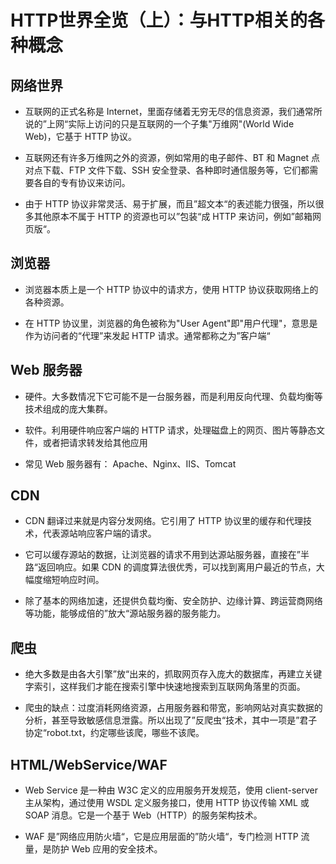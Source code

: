 # HTTP世界全览（上）：与HTTP相关的各种概念

## 网络世界

- 互联网的正式名称是 Internet，里面存储着无穷无尽的信息资源，我们通常所说的”上网“实际上访问的只是互联网的一个子集"万维网"(World Wide Web)，它基于 HTTP 协议。

- 互联网还有许多万维网之外的资源，例如常用的电子邮件、BT 和 Magnet 点对点下载、FTP 文件下载、SSH 安全登录、各种即时通信服务等，它们都需要各自的专有协议来访问。

- 由于 HTTP 协议非常灵活、易于扩展，而且”超文本“的表述能力很强，所以很多其他原本不属于 HTTP 的资源也可以”包装“成 HTTP 来访问，例如”邮箱网页版“。

## 浏览器

- 浏览器本质上是一个 HTTP 协议中的请求方，使用 HTTP 协议获取网络上的各种资源。

- 在 HTTP 协议里，浏览器的角色被称为"User Agent"即"用户代理"，意思是作为访问者的“代理”来发起 HTTP 请求。通常都称之为”客户端“

## Web 服务器

- 硬件。大多数情况下它可能不是一台服务器，而是利用反向代理、负载均衡等技术组成的庞大集群。

- 软件。利用硬件响应客户端的 HTTP 请求，处理磁盘上的网页、图片等静态文件，或者把请求转发给其他应用

- 常见 Web 服务器有： Apache、Nginx、IIS、Tomcat

## CDN

- CDN 翻译过来就是内容分发网络。它引用了 HTTP 协议里的缓存和代理技术，代表源站响应客户端的请求。

- 它可以缓存源站的数据，让浏览器的请求不用到达源站服务器，直接在”半路“返回响应。如果 CDN 的调度算法很优秀，可以找到离用户最近的节点，大幅度缩短响应时间。

- 除了基本的网络加速，还提供负载均衡、安全防护、边缘计算、跨运营商网络等功能，能够成倍的”放大“源站服务器的服务能力。

## 爬虫

- 绝大多数是由各大引擎”放“出来的，抓取网页存入庞大的数据库，再建立关键字索引，这样我们才能在搜索引擎中快速地搜索到互联网角落里的页面。

- 爬虫的缺点：过度消耗网络资源，占用服务器和带宽，影响网站对真实数据的分析，甚至导致敏感信息泄露。所以出现了”反爬虫“技术，其中一项是”君子协定“robot.txt，约定哪些该爬，哪些不该爬。

## HTML/WebService/WAF

- Web Service 是一种由 W3C 定义的应用服务开发规范，使用 client-server 主从架构，通过使用 WSDL 定义服务接口，使用 HTTP 协议传输 XML 或 SOAP 消息。它是一个基于 Web（HTTP）的服务架构技术。

- WAF 是”网络应用防火墙“，它是应用层面的”防火墙“，专门检测 HTTP 流量，是防护 Web 应用的安全技术。

